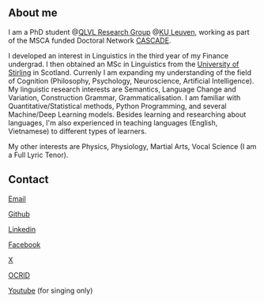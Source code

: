 ## About me
I am a PhD student @[QLVL Research Group](https://www.arts.kuleuven.be/ling/qlvl) @[KU Leuven](https://www.kuleuven.be/kuleuven), working as part of the MSCA funded Doctoral Network [CASCADE](https://www.horizoncascade.net/).

I developed an interest in Linguistics in the third year of my Finance undergrad. I then obtained an MSc in Linguistics from the [University of Stirling](https://www.stir.ac.uk/) in Scotland. Currenly I am expanding my understanding of the field of Cognition (Philosophy, Psychology, Neuroscience, Artificial Intelligence). My linguistic research interests are Semantics, Language Change and Variation, Construction Grammar, Grammaticalisation. I am familiar with Quantitative/Statistical methods, Python Programming, and several Machine/Deep Learning models. Besides learning and researching about languages, I'm also experienced in teaching languages (English, Vietnamese) to different types of learners.

My other interests are Physics, Physiology, Martial Arts, Vocal Science (I am a Full Lyric Tenor).

## Contact
[Email](mailto:phantatbach@gmail.com)

[Github](http://github.com/phantatbach)

[Linkedin](http://linkedin.com/in/phantatbach)

[Facebook](http://facebook.com/phantatbach)

[X](http://twitter.com/phantatbach)

[OCRID](https://orcid.org/0000-0002-8216-4978)

[Youtube](https://www.youtube.com/@bachphantat) (for singing only)
